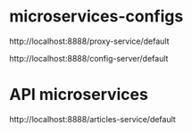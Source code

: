 # microservices-configs
http://localhost:8888/proxy-service/default

http://localhost:8888/config-server/default

# API microservices
http://localhost:8888/articles-service/default
